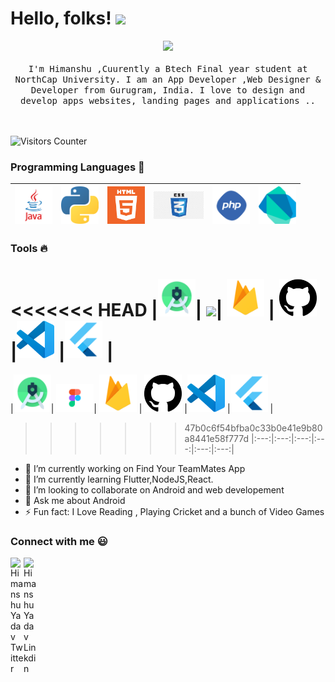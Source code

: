 # Hello, folks! <img src="https://raw.githubusercontent.com/MartinHeinz/MartinHeinz/master/wave.gif" width="30px">

<p align="center">
  <img src="https://user-images.githubusercontent.com/5679180/79618120-0daffb80-80be-11ea-819e-d2b0fa904d07.gif" width="27px">
  <br><br>
  <samp>
I'm Himanshu ,Cuurently a Btech Final year student at NorthCap University. I am an App Developer ,Web Designer & Developer from Gurugram, India. I love to design and develop apps websites, landing pages and applications .. 
    
    
     
  </samp>



<br><br>
    <img src="https://visitor-badge.glitch.me/badge?page_id=Himanshu081.Himanshu081" alt="Visitors Counter">
</p>


### Programming Languages  :rocket:
|<img src="Images/javalogo.png" width=60> | <img src="Images/python.png" width=60>| <img src="Images/logo-html-5.png" width=60> |<img src="Images/css.png" width=80>| <img src="Images/php.png" width=60> |<img src="Images/dart.png" width=60> |
|:---:|:---:|:---:|:---:|:---:|:---:|



### Tools :fire:
<<<<<<< HEAD
|<img src="Images/android_studio.png" width=60>| <img src="Image/figma.png" width=80>|   <img src="Images/firebase.png" width=60> | <img src="Images/25231.svg" width=60> |<img src="Images/logo-stable.png" width=60> |<img src="Images/flutter.png" width=60> |
=======
|<img src="Images/android_studio.png" width=60>| <img src="Images/figma.png" width=60>|   <img src="Images/firebase.png" width=60> | <img src="Images/25231.svg" width=60> |<img src="Images/logo-stable.png" width=60> |<img src="Images/flutter.png" width=60> |
>>>>>>> 47b0c6f54bfba0c33b0e41e9b80a8441e58f777d
|:---:|:---:|:---:|:---:|:---:|:---:|




- 🔭 I’m currently working on Find Your TeamMates App
- 🌱 I’m currently learning Flutter,NodeJS,React.
- 👯 I’m looking to collaborate on Android and web developement
-  💬 Ask me about Android
- ⚡ Fun fact: I Love Reading , Playing Cricket and a bunch of Video Games



### Connect with me :smiley:
<a href="https://twitter.com/Himu260299">
  <img align="left" alt="Himanshu Yadav Twitter" width="21px" src="https://github.com/adityakamath16/adityakamath16/blob/master/images/connect_with_me_images/twitter.svg" />
</a>
<a href="https://www.linkedin.com/in/himanshu-y-18ba29123">
  <img align="left" alt="Himanshu Yadav Linkdin" width="21px" src="https://github.com/adityakamath16/adityakamath16/blob/master/images/connect_with_me_images/linkedin.svg" />
</a>



<!-- Actual text -->

<!-- Icons -->

[1.2]: http://i.imgur.com/wWzX9uB.png (twitter icon without padding)
[2.2]: https://raw.githubusercontent.com/MartinHeinz/MartinHeinz/master/linkedin-3-16.png (LinkedIn icon without padding)

<!-- Links to your social media accounts -->

